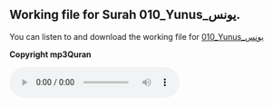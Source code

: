 
## Working file for Surah 010_Yunus_يونس.

You can listen to and download the working file for [010_Yunus_يونس](https://server13.mp3quran.net/husr/010.mp3)

**Copyright mp3Quran**

<audio controls src="https://server13.mp3quran.net/husr/010.mp3"></audio>
